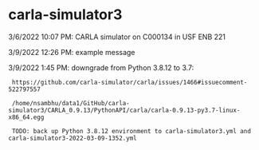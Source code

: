 # carla-simulator3
3/6/2022 10:07 PM: CARLA simulator on C000134 in USF ENB 221

3/9/2022 12:26 PM: example message

3/9/2022 1:45 PM: downgrade from Python 3.8.12 to 3.7:

     https://github.com/carla-simulator/carla/issues/1466#issuecomment-522797557

     /home/nsambhu/data1/GitHub/carla-simulator3/CARLA_0.9.13/PythonAPI/carla/carla-0.9.13-py3.7-linux-x86_64.egg

     TODO: back up Python 3.8.12 environment to carla-simulator3.yml and carla-simulator3-2022-03-09-1352.yml
